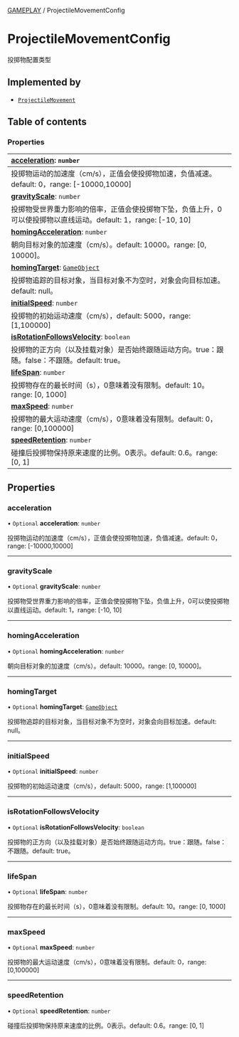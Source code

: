 [GAMEPLAY](../groups/Core.GAMEPLAY.md) / ProjectileMovementConfig

# ProjectileMovementConfig <Badge type="tip" text="Interface" /> <Score text="ProjectileMovementConfig" />

<span class="content-big">

投掷物配置类型

</span>

## Implemented by

- [`ProjectileMovement`](../classes/mw.ProjectileMovement.md)

## Table of contents

### Properties <Score text="Properties" /> 
| **[acceleration](mw.ProjectileMovementConfig.md#acceleration)**: `number`  |
| :-----|
| 投掷物运动的加速度（cm/s），正值会使投掷物加速，负值减速。default: 0，range: [-10000,10000]|
| **[gravityScale](mw.ProjectileMovementConfig.md#gravityscale)**: `number`  |
| 投掷物受世界重力影响的倍率，正值会使投掷物下坠，负值上升，0可以使投掷物以直线运动。default: 1，range: [-10, 10]|
| **[homingAcceleration](mw.ProjectileMovementConfig.md#homingacceleration)**: `number`  |
| 朝向目标对象的加速度（cm/s）。default: 10000。range: [0, 10000]。|
| **[homingTarget](mw.ProjectileMovementConfig.md#homingtarget)**: [`GameObject`](../classes/mw.GameObject.md)  |
| 投掷物追踪的目标对象，当目标对象不为空时，对象会向目标加速。default: null。|
| **[initialSpeed](mw.ProjectileMovementConfig.md#initialspeed)**: `number`  |
| 投掷物的初始运动速度（cm/s），default: 5000，range: [1,100000]|
| **[isRotationFollowsVelocity](mw.ProjectileMovementConfig.md#isrotationfollowsvelocity)**: `boolean`  |
| 投掷物的正方向（以及挂载对象）是否始终跟随运动方向。true：跟随。false：不跟随。default: true。|
| **[lifeSpan](mw.ProjectileMovementConfig.md#lifespan)**: `number`  |
| 投掷物存在的最长时间（s），0意味着没有限制。default: 10。range: [0, 1000]|
| **[maxSpeed](mw.ProjectileMovementConfig.md#maxspeed)**: `number`  |
| 投掷物的最大运动速度（cm/s），0意味着没有限制。default: 0，range: [0,100000]|
| **[speedRetention](mw.ProjectileMovementConfig.md#speedretention)**: `number`  |
| 碰撞后投掷物保持原来速度的比例。0表示。default: 0.6。range: [0, 1]|

## Properties

### acceleration <Score text="acceleration" /> 

• `Optional` **acceleration**: `number`

投掷物运动的加速度（cm/s），正值会使投掷物加速，负值减速。default: 0，range: [-10000,10000]

___

### gravityScale <Score text="gravityScale" /> 

• `Optional` **gravityScale**: `number`

投掷物受世界重力影响的倍率，正值会使投掷物下坠，负值上升，0可以使投掷物以直线运动。default: 1，range: [-10, 10]

___

### homingAcceleration <Score text="homingAcceleration" /> 

• `Optional` **homingAcceleration**: `number`

朝向目标对象的加速度（cm/s）。default: 10000。range: [0, 10000]。

___

### homingTarget <Score text="homingTarget" /> 

• `Optional` **homingTarget**: [`GameObject`](../classes/mw.GameObject.md)

投掷物追踪的目标对象，当目标对象不为空时，对象会向目标加速。default: null。

___

### initialSpeed <Score text="initialSpeed" /> 

• `Optional` **initialSpeed**: `number`

投掷物的初始运动速度（cm/s），default: 5000，range: [1,100000]

___

### isRotationFollowsVelocity <Score text="isRotationFollowsVelocity" /> 

• `Optional` **isRotationFollowsVelocity**: `boolean`

投掷物的正方向（以及挂载对象）是否始终跟随运动方向。true：跟随。false：不跟随。default: true。

___

### lifeSpan <Score text="lifeSpan" /> 

• `Optional` **lifeSpan**: `number`

投掷物存在的最长时间（s），0意味着没有限制。default: 10。range: [0, 1000]

___

### maxSpeed <Score text="maxSpeed" /> 

• `Optional` **maxSpeed**: `number`

投掷物的最大运动速度（cm/s），0意味着没有限制。default: 0，range: [0,100000]

___

### speedRetention <Score text="speedRetention" /> 

• `Optional` **speedRetention**: `number`

碰撞后投掷物保持原来速度的比例。0表示。default: 0.6。range: [0, 1]
